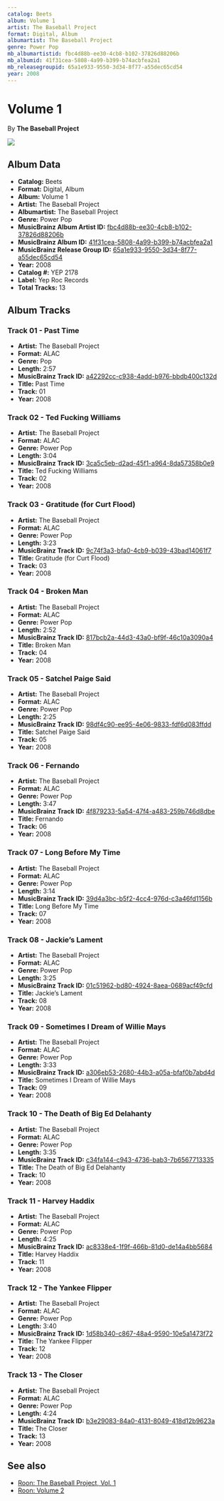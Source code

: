 ```yaml
---
catalog: Beets
album: Volume 1
artist: The Baseball Project
format: Digital, Album
albumartist: The Baseball Project
genre: Power Pop
mb_albumartistid: fbc4d88b-ee30-4cb8-b102-37826d88206b
mb_albumid: 41f31cea-5808-4a99-b399-b74acbfea2a1
mb_releasegroupid: 65a1e933-9550-3d34-8f77-a55dec65cd54
year: 2008
---
```


# Volume 1

By **The Baseball Project**

![](../../assets/beetscovers/The_Baseball_Project-Volume_1.jpg)

## Album Data

- **Catalog:** Beets
- **Format:** Digital, Album
- **Album:** Volume 1
- **Artist:** The Baseball Project
- **Albumartist:** The Baseball Project
- **Genre:** Power Pop
- **MusicBrainz Album Artist ID:** [fbc4d88b-ee30-4cb8-b102-37826d88206b](https://musicbrainz.org/artist/fbc4d88b-ee30-4cb8-b102-37826d88206b)
- **MusicBrainz Album ID:** [41f31cea-5808-4a99-b399-b74acbfea2a1](https://musicbrainz.org/release/41f31cea-5808-4a99-b399-b74acbfea2a1)
- **MusicBrainz Release Group ID:** [65a1e933-9550-3d34-8f77-a55dec65cd54](https://musicbrainz.org/release-group/65a1e933-9550-3d34-8f77-a55dec65cd54)
- **Year:** 2008
- **Catalog #:** YEP 2178
- **Label:** Yep Roc Records
- **Total Tracks:** 13

## Album Tracks

### Track 01 - Past Time

- **Artist:** The Baseball Project
- **Format:** ALAC
- **Genre:** Pop
- **Length:** 2:57
- **MusicBrainz Track ID:** [a42292cc-c938-4add-b976-bbdb400c132d](https://musicbrainz.org/recording/a42292cc-c938-4add-b976-bbdb400c132d)
- **Title:** Past Time
- **Track:** 01
- **Year:** 2008

### Track 02 - Ted Fucking Williams

- **Artist:** The Baseball Project
- **Format:** ALAC
- **Genre:** Power Pop
- **Length:** 3:04
- **MusicBrainz Track ID:** [3ca5c5eb-d2ad-45f1-a964-8da57358b0e9](https://musicbrainz.org/recording/3ca5c5eb-d2ad-45f1-a964-8da57358b0e9)
- **Title:** Ted Fucking Williams
- **Track:** 02
- **Year:** 2008

### Track 03 - Gratitude (for Curt Flood)

- **Artist:** The Baseball Project
- **Format:** ALAC
- **Genre:** Power Pop
- **Length:** 3:23
- **MusicBrainz Track ID:** [9c74f3a3-bfa0-4cb9-b039-43bad14061f7](https://musicbrainz.org/recording/9c74f3a3-bfa0-4cb9-b039-43bad14061f7)
- **Title:** Gratitude (for Curt Flood)
- **Track:** 03
- **Year:** 2008

### Track 04 - Broken Man

- **Artist:** The Baseball Project
- **Format:** ALAC
- **Genre:** Power Pop
- **Length:** 2:52
- **MusicBrainz Track ID:** [817bcb2a-44d3-43a0-bf9f-46c10a3090a4](https://musicbrainz.org/recording/817bcb2a-44d3-43a0-bf9f-46c10a3090a4)
- **Title:** Broken Man
- **Track:** 04
- **Year:** 2008

### Track 05 - Satchel Paige Said

- **Artist:** The Baseball Project
- **Format:** ALAC
- **Genre:** Power Pop
- **Length:** 2:25
- **MusicBrainz Track ID:** [98df4c90-ee95-4e06-9833-fdf6d083ffdd](https://musicbrainz.org/recording/98df4c90-ee95-4e06-9833-fdf6d083ffdd)
- **Title:** Satchel Paige Said
- **Track:** 05
- **Year:** 2008

### Track 06 - Fernando

- **Artist:** The Baseball Project
- **Format:** ALAC
- **Genre:** Power Pop
- **Length:** 3:47
- **MusicBrainz Track ID:** [4f879233-5a54-47f4-a483-259b746d8dbe](https://musicbrainz.org/recording/4f879233-5a54-47f4-a483-259b746d8dbe)
- **Title:** Fernando
- **Track:** 06
- **Year:** 2008

### Track 07 - Long Before My Time

- **Artist:** The Baseball Project
- **Format:** ALAC
- **Genre:** Power Pop
- **Length:** 3:14
- **MusicBrainz Track ID:** [39d4a3bc-b5f2-4cc4-976d-c3a46fd1156b](https://musicbrainz.org/recording/39d4a3bc-b5f2-4cc4-976d-c3a46fd1156b)
- **Title:** Long Before My Time
- **Track:** 07
- **Year:** 2008

### Track 08 - Jackie’s Lament

- **Artist:** The Baseball Project
- **Format:** ALAC
- **Genre:** Power Pop
- **Length:** 3:25
- **MusicBrainz Track ID:** [01c51962-bd80-4924-8aea-0689acf49cfd](https://musicbrainz.org/recording/01c51962-bd80-4924-8aea-0689acf49cfd)
- **Title:** Jackie’s Lament
- **Track:** 08
- **Year:** 2008

### Track 09 - Sometimes I Dream of Willie Mays

- **Artist:** The Baseball Project
- **Format:** ALAC
- **Genre:** Power Pop
- **Length:** 3:33
- **MusicBrainz Track ID:** [a306eb53-2680-44b3-a05a-bfaf0b7abd4d](https://musicbrainz.org/recording/a306eb53-2680-44b3-a05a-bfaf0b7abd4d)
- **Title:** Sometimes I Dream of Willie Mays
- **Track:** 09
- **Year:** 2008

### Track 10 - The Death of Big Ed Delahanty

- **Artist:** The Baseball Project
- **Format:** ALAC
- **Genre:** Power Pop
- **Length:** 3:35
- **MusicBrainz Track ID:** [c34fa144-c943-4736-bab3-7b6567713335](https://musicbrainz.org/recording/c34fa144-c943-4736-bab3-7b6567713335)
- **Title:** The Death of Big Ed Delahanty
- **Track:** 10
- **Year:** 2008

### Track 11 - Harvey Haddix

- **Artist:** The Baseball Project
- **Format:** ALAC
- **Genre:** Power Pop
- **Length:** 4:25
- **MusicBrainz Track ID:** [ac8338e4-1f9f-466b-81d0-de14a4bb5684](https://musicbrainz.org/recording/ac8338e4-1f9f-466b-81d0-de14a4bb5684)
- **Title:** Harvey Haddix
- **Track:** 11
- **Year:** 2008

### Track 12 - The Yankee Flipper

- **Artist:** The Baseball Project
- **Format:** ALAC
- **Genre:** Power Pop
- **Length:** 3:40
- **MusicBrainz Track ID:** [1d58b340-c867-48a4-9590-10e5a1473f72](https://musicbrainz.org/recording/1d58b340-c867-48a4-9590-10e5a1473f72)
- **Title:** The Yankee Flipper
- **Track:** 12
- **Year:** 2008

### Track 13 - The Closer

- **Artist:** The Baseball Project
- **Format:** ALAC
- **Genre:** Power Pop
- **Length:** 4:24
- **MusicBrainz Track ID:** [b3e29083-84a0-4131-8049-418d12b9623a](https://musicbrainz.org/recording/b3e29083-84a0-4131-8049-418d12b9623a)
- **Title:** The Closer
- **Track:** 13
- **Year:** 2008


## See also

- [Roon: The Baseball Project, Vol. 1](../../Roon/The_Baseball_Project/The_Baseball_Project__Vol_1-_Frozen_Ropes_and_Dying_Quails.md)
- [Roon: Volume 2](../../Roon/The_Baseball_Project/Volume_2-_High_and_Inside.md)
